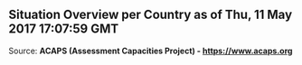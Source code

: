 ## Situation Overview per Country as of Thu, 11 May 2017 17:07:59 GMT

Source: **ACAPS (Assessment Capacities Project) - https://www.acaps.org**